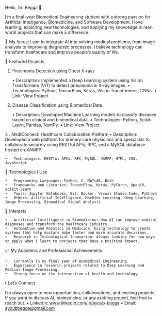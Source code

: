 Hello, I’m Begga 👋

I’m a final-year Biomedical Engineering student with a strong passion for Artificial Intelligence, Biomedicine, and Software Development. I love learning, exploring new technologies, and applying my knowledge in real-world projects that can make a difference.

🔬 My focus: I aim to integrate AI into solving medical problems, from image analysis to improving diagnostic processes. I believe technology can transform healthcare and improve people’s quality of life.

🚀 Featured Projects

1. Pneumonia Detection using Chest X-rays

	•	Description: Implemented a Deep Learning system using Vision Transformers (ViT) to detect pneumonia in X-ray images.
	•	Technologies: Python, TensorFlow, Keras, Vision Transformers, CNNs.
	•	Link: View Project

2. Disease Classification using Biomedical Data

	•	Description: Developed Machine Learning models to classify diseases based on clinical and biomedical data.
	•	Technologies: Python, Scikit-Learn, Pandas, NumPy.
	•	Link: View Project


3 . MediConnect: Healthcare Collaboration Platform
	•	Description: Developed a web platform for primary care physicians and specialists to collaborate securely using RESTful APIs, RPC, and a MySQL database hosted 			on XAMPP.

	•	Technologies: RESTful APIs, RPC, MySQL, XAMPP, HTML, CSS, JavaScript.


🔧 Technologies I Use

	•	Programming Languages: Python, C, MATLAB, Bash
	•	Frameworks and Libraries: TensorFlow, Keras, PyTorch, OpenCV, Scikit-learn
	•	Tools: Jupyter Notebooks, Git, Docker, Visual Studio Code, PyCharm
	•	Others: Artificial Intelligence, Machine Learning, Deep Learning, Image Processing, Biomedical Signal Analysis

🌱 Interests

	•	Artificial Intelligence in Biomedicine: How AI can improve medical diagnoses and transform the healthcare industry.
	•	Automation and Robotics in Medicine: Using technology to create systems that help doctors make faster and more accurate decisions.
	•	Research in Technological Innovation: Always looking for new ways to apply what I learn to projects that have a positive impact.

📈 My Academic and Professional Achievements

	•	Currently in my final year of Biomedical Engineering.
	•	Experience in research projects related to Deep Learning and Medical Image Processing.
	•	Strong focus on the intersection of health and technology.

📞 Let’s Connect

I’m always open to new opportunities, collaborations, and exciting projects! If you want to discuss AI, biomedicine, or any exciting project, feel free to reach out.
	•	LinkedIn: www.linkedin.com/in/ayoub-begga
	•	Email: ayoubbegga@gmail.com
